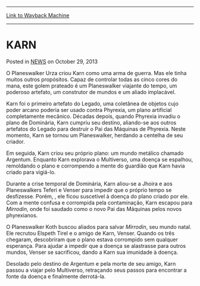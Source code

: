 
---
[Link to Wayback Machine](https://web.archive.org/web/20220630162605/https://magic.wizards.com/en/articles/archive/karn-2013-10-28-2)

[_metadata_:description]:- "O Planeswalker Urza criou Karn como uma arma de guerra. Mas ele tinha muitos outros propósitos. Capaz de controlar todas as cinco cores do mana, este golem prateado é um Planeswalker viajante do tempo, um poderoso artefato, um construtor de mundos e um aliado implacável. Karn foi o primeiro artefato do Legado, uma coletânea de objetos cujo poder arcano poderia ser usado contra"
[_metadata_:generator]:- "Drupal 7 (http://drupal.org)"
[_metadata_:node]:- "115808"
[_metadata_:path_date]:- "2013-10-28"
[_metadata_:publish_date]:- "2013-10-29"
[_metadata_:source]:- "div-main-content"
[_metadata_:title]:- "KARN"
[_metadata_:wayback_capture_timestamp]:- "2022-06-30 16:26:05"
[_metadata_:wayback_raw_url]:- "https://web.archive.org/web/20220630162605id_/https://magic.wizards.com/en/articles/archive/karn-2013-10-28-2"
[_metadata_:wayback_url]:- "https://magic.wizards.com/en/articles/archive/karn-2013-10-28-2"
---


KARN
====



 Posted in [NEWS](/en/articles)
 on October 29, 2013 










O Planeswalker Urza criou Karn como uma arma de guerra. Mas ele tinha muitos outros propósitos. Capaz de controlar todas as cinco cores do mana, este golem prateado é um Planeswalker viajante do tempo, um poderoso artefato, um construtor de mundos e um aliado implacável.  
  

Karn foi o primeiro artefato do Legado, uma coletânea de objetos cujo poder arcano poderia ser usado contra Phyrexia, um plano artificial completamente mecânico. Décadas depois, quando Phyrexia invadiu o plano de Dominária, Karn cumpriu seu destino, aliando-se aos outros artefatos do Legado para destruir o Pai das Máquinas de Phyrexia. Neste momento, Karn se tornou um Planeswalker, herdando a centelha de seu criador.


Em seguida, Karn criou seu próprio plano: um mundo metálico chamado Argentum. Enquanto Karn explorava o Multiverso, uma doença se espalhou, remoldando o plano e corrompendo a mente do guardião que Karn havia criado para vigiá-lo.  
  

Durante a crise temporal de Dominária, Karn aliou-se a Jhoira e aos Planeswalkers Teferi e Venser para impedir que o próprio tempo se desfizesse. Porém, , ele ficou suscetível à doença do plano criado por ele. Com a mente confusa e corrompida pela contaminação, Karn escapou para *Mirrodin*, onde foi saudado como o novo Pai das Máquinas pelos novos phyrexianos.  
  

O Planeswalker Koth buscou aliados para salvar *Mirrodin*, seu mundo natal. Ele recrutou Elspeth Tirel e o amigo de Karn, Venser. Quando os três chegaram, descobriram que o plano estava corrompido sem qualquer esperança. Para ajudar a impedir que a doença se alastrasse para outros mundos, Venser se sacrificou, dando a Karn sua imunidade à doença.  
  

Desolado pelo destino de Argentum e pela morte de seu amigo, Karn passou a viajar pelo Multiverso, retraçando seus passos para encontrar a fonte da doença e finalmente derrotá-la.







